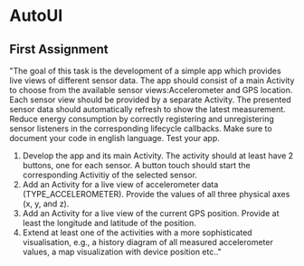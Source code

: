 # AutoUI 

## First Assignment

"The goal of this task is the development of a simple app which provides live views of different sensor data. The app
should consist of a main Activity to choose from the available sensor views:Accelerometer and GPS location. Each
sensor view should be provided by a separate Activity. The presented sensor data should automatically refresh to show
the latest measurement. Reduce energy consumption by correctly registering and unregistering sensor listeners in the
corresponding lifecycle callbacks. Make sure to document your code in english language. Test your app.
1. Develop the app and its main Activity. The activity should at least have 2 buttons, one for each sensor. A button touch should start the corresponding Activitiy of the selected sensor.
2. Add an Activity for a live view of accelerometer data (TYPE_ACCELEROMETER). Provide the values of all three physical axes (x, y, and z).
3. Add an Activity for a live view of the current GPS position. Provide at least the longitude and latitude of the position.
4. Extend at least one of the activities with a more sophisticated visualisation, e.g., a history diagram of all measured accelerometer values, a map visualization with device position etc.."
